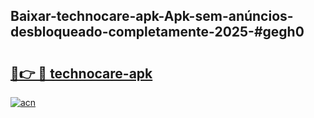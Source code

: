 ## Baixar-technocare-apk-Apk-sem-anúncios-desbloqueado-completamente-2025-#gegh0

# <h2><a href="https://ainizakaria.my?title=technocare-apk&ref=20M">🔗👉 🔴 technocare-apk</a></h2>

[![acn](https://github.com/user-attachments/assets/0f9c940e-d8b0-45ae-aac7-cd30a18b3e1c)](https://ainizakaria.my?title=technocare-apk&ref=20M)

